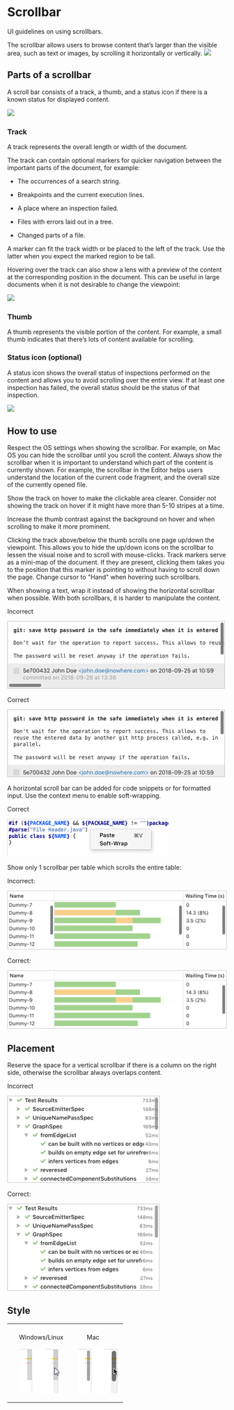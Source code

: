 <!-- Copyright 2000-2024 JetBrains s.r.o. and contributors. Use of this source code is governed by the Apache 2.0 license. -->

# Scrollbar

<link-summary>UI guidelines on using scrollbars.</link-summary>

The scrollbar allows users to browse content that’s larger than the visible area, such as text or images, by scrolling it horizontally or vertically.
![](scrollbar-small.png)

## Parts of a scrollbar

A scroll bar consists of a track, a thumb, and a status icon if there is a known status for displayed content.

![](scrollbar-detailed.png)

### Track

A track represents the overall length or width of the document.

The track can contain optional markers for quicker navigation between the important parts of the document, for example:

* The occurrences of a search string.

* Breakpoints and the current execution lines.

* A place where an inspection failed.

* Files with errors laid out in a tree.

* Changed parts of a file.

A marker can fit the track width or be placed to the left of the track. Use the latter when you expect the marked region to be tall.

Hovering over the track can also show a lens with a preview of the content at the corresponding position in the document. This can be useful in large documents when it is not desirable to change the viewpoint:

![](lens-temp.png)

### Thumb

A thumb represents the visible portion of the content. For example, a small thumb indicates that there’s lots of content available for scrolling.

### Status icon (optional)

A status icon shows the overall status of inspections performed on the content and allows you to avoid scrolling over the entire view. If at least one inspection has failed, the overall status should be the status of that inspection.

![](commit.png)

## How to use

Respect the OS settings when showing the sсrollbar. For example, on Mac OS you can hide the scrollbar until you scroll the content.
Always show the scrollbar when it is important to understand which part of the content is currently shown. For example, the scrollbar in the Editor helps users understand the location of the current code fragment, and the overall size of the currently opened file.

Show the track on hover to make the clickable area clearer. Consider not showing the track on hover if it might have more than 5-10 stripes at a time.

Increase the thumb contrast against the background on hover and when scrolling to make it more prominent.

Clicking the track above/below the thumb scrolls one page up/down the viewpoint. This allows you to hide the up/down icons on the scrollbar to lessen the visual noise and to scroll with mouse-clicks.
Track markers serve as a mini-map of the document. If they are present, clicking them takes you to the position that this marker is pointing to without having to scroll down the page. Change cursor to "Hand" when hovering such scrollbars.

When showing a text, wrap it instead of showing the horizontal scrollbar when possible. With both scrollbars, it is harder to manipulate the content.
<p class='label incorrect'>Incorrect</p>

![](../../../images/ui/scrollbar/soft-wrap-incorrect.png)

<p class='label correct'>Correct</p>

![](../../../images/ui/scrollbar/soft-wrap-correct.png)

A horizontal scroll bar can be added for code snippets or for formatted input. Use the context menu to enable soft-wrapping.

<p class='label correct'>Correct</p>

![](../../../images/ui/scrollbar/soft-wrap-context.png)

Show only 1 scrollbar per table which scrolls the entire table:
<p class='label incorrect'>Incorrect:</p>

![](../../../images/ui/scrollbar/table-scrollbar-incorrect.png)

<p class='label correct'>Correct:
</p>

![](../../../images/ui/scrollbar/table-scrollbar-correct.png)

## Placement

Reserve the space for a vertical scrollbar if there is a column on the right side, otherwise the scrollbar always overlaps content.
<p class='label incorrect'>Incorrect</p>

![](../../../images/ui/scrollbar/vertical-scrollbar-incorrect.png)

<p class='label correct'>Correct:
</p>

![](../../../images/ui/scrollbar/vertical-scrollbar-correct.png)

## Style

<table>
  <tr>
    <td>
        <p style="margin:20px 0px 0px 20px">Windows/Linux</p>
    </td>
    <td>
        <p style="margin:20px 0px 0px 40px">Mac</p>
    </td>
  </tr>
  <tr>
    <td>
        <p style="margin-left:20px">          <img src="../../../images/ui/scrollbar/win-light.png" /></p>
    </td>
    <td>
        <p style="margin-left:20px">          <img src="../../../images/ui/scrollbar/mac-light.png" /></p>
    </td>
  </tr>
</table>


